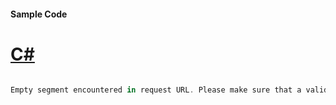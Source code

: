 #### Sample Code
# [C#](#tab/Csharp)

```C#

Empty segment encountered in request URL. Please make sure that a valid request URL is specified.

```